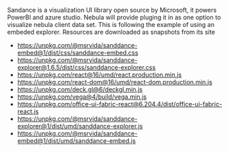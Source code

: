Sandance is a visualization UI library open source by Microsoft, it powers PowerBI and azure studio.
Nebula will provide pluging it in as one option to visualize nebula client data set.
This is following the example of using an embeded explorer.
Resources are downloaded as snapshots from its site
- https://unpkg.com/@msrvida/sanddance-embed@1/dist/css/sanddance-embed.css 
- https://unpkg.com/@msrvida/sanddance-explorer@1.6.5/dist/css/sanddance-explorer.css
- https://unpkg.com/react@16/umd/react.production.min.js
- https://unpkg.com/react-dom@16/umd/react-dom.production.min.js
- https://unpkg.com/deck.gl@6/deckgl.min.js
- https://unpkg.com/vega@4/build/vega.min.js
- https://unpkg.com/office-ui-fabric-react@6.204.4/dist/office-ui-fabric-react.js
- https://unpkg.com/@msrvida/sanddance-explorer@1/dist/umd/sanddance-explorer.js
- https://unpkg.com/@msrvida/sanddance-embed@1/dist/umd/sanddance-embed.js